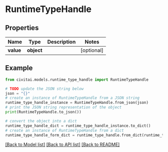 # RuntimeTypeHandle


## Properties

Name | Type | Description | Notes
------------ | ------------- | ------------- | -------------
**value** | **object** |  | [optional] 

## Example

```python
from civitai.models.runtime_type_handle import RuntimeTypeHandle

# TODO update the JSON string below
json = "{}"
# create an instance of RuntimeTypeHandle from a JSON string
runtime_type_handle_instance = RuntimeTypeHandle.from_json(json)
# print the JSON string representation of the object
print(RuntimeTypeHandle.to_json())

# convert the object into a dict
runtime_type_handle_dict = runtime_type_handle_instance.to_dict()
# create an instance of RuntimeTypeHandle from a dict
runtime_type_handle_form_dict = runtime_type_handle.from_dict(runtime_type_handle_dict)
```
[[Back to Model list]](../README.md#documentation-for-models) [[Back to API list]](../README.md#documentation-for-api-endpoints) [[Back to README]](../README.md)


